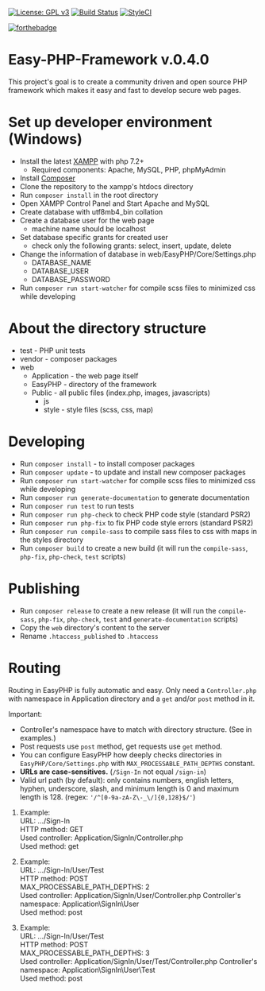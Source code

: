 [![License: GPL v3](https://img.shields.io/badge/License-GPL%20v3-blue.svg)](https://www.gnu.org/licenses/gpl-3.0)
[![Build Status](https://travis-ci.org/RhisiartK/Easy-PHP-Framework.svg?branch=master)](https://travis-ci.org/RhisiartK/Easy-PHP-Framework)
[![StyleCI](https://github.styleci.io/repos/121808865/shield?branch=master)](https://github.styleci.io/repos/121808865)

[![forthebadge](https://forthebadge.com/images/badges/built-by-developers.svg)](https://forthebadge.com)
# Easy-PHP-Framework v.0.4.0
This project's goal is to create a community driven and open source PHP framework which makes it easy and fast to develop secure web pages.

# Set up developer environment (Windows)
- Install the latest [XAMPP](https://www.apachefriends.org/hu/index.html) with php 7.2+
  - Required components: Apache, MySQL, PHP, phpMyAdmin
- Install [Composer](https://getcomposer.org/doc/00-intro.md#installation-windows)
- Clone the repository to the xampp's htdocs directory
- Run `composer install` in the root directory
- Open XAMPP Control Panel and Start Apache and MySQL
- Create database with utf8mb4_bin collation
- Create a database user for the web page
  - machine name should be localhost
- Set database specific grants for created user
    - check only the following grants: select, insert, update, delete
- Change the information of database in web/EasyPHP/Core/Settings.php
  - DATABASE_NAME
  - DATABASE_USER
  - DATABASE_PASSWORD
- Run `composer run start-watcher` for compile scss files to minimized css while developing
  
# About the directory structure
- test - PHP unit tests
- vendor - composer packages
- web
  - Application - the web page itself
  - EasyPHP - directory of the framework
  - Public - all public files (index.php, images, javascripts)
    - js
    - style - style files (scss, css, map)

# Developing
- Run `composer install` - to install composer packages
- Run `composer update` - to update and install new composer packages
- Run `composer run start-watcher` for compile scss files to minimized css while developing
- Run `composer run generate-documentation` to generate documentation
- Run `composer run test` to run tests  
- Run `composer run php-check` to check PHP code style (standard PSR2)
- Run `composer run php-fix` to fix PHP code style errors (standard PSR2)
- Run `composer run compile-sass` to compile sass files to css with maps in the styles directory
- Run `composer build` to create a new build (it will run the `compile-sass`, `php-fix`, `php-check`, `test` scripts)

# Publishing
- Run `composer release` to create a new release (it will run the `compile-sass`, `php-fix`, `php-check`, `test` and 
`generate-documentation` scripts)
- Copy the `web` directory's content to the server
- Rename `.htaccess_published` to `.htaccess`

# Routing
Routing in EasyPHP is fully automatic and easy. Only need a `Controller.php` with namespace in Application directory and a `get` and/or 
`post` method in it. 

Important:
- Controller's namespace have to match with directory structure. (See in examples.) 
- Post requests use `post` method, get requests use `get` method.
- You can configure EasyPHP how deeply checks directories in `EasyPHP/Core/Settings.php` with `MAX_PROCESSABLE_PATH_DEPTHS` constant.  
- **URLs are case-sensitives.** (`/Sign-In` not equal `/sign-in`)
- Valid url path (by default): only contains numbers, english letters, hyphen, underscore, slash, and minimum length 
is 0 and maximum length is 128. (regex: `'/^[0-9a-zA-Z\-_\/]{0,128}$/'`)

1. Example:  
URL: .../Sign-In    
HTTP method: GET  
Used controller: Application/SignIn/Controller.php  
Used method: get

2. Example:  
URL: .../Sign-In/User/Test  
HTTP method: POST  
MAX_PROCESSABLE_PATH_DEPTHS: 2  
Used controller: Application/SignIn/User/Controller.php
Controller's namespace: Application\SignIn\User  
Used method: post

3. Example:  
URL: .../Sign-In/User/Test  
HTTP method: POST  
MAX_PROCESSABLE_PATH_DEPTHS: 3  
Used controller: Application/SignIn/User/Test/Controller.php
Controller's namespace: Application\SignIn\User\Test  
Used method: post
